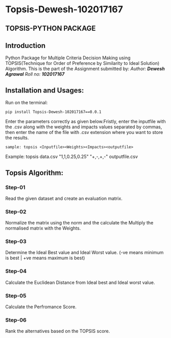 # Topsis-Dewesh-102017167
## TOPSIS-PYTHON PACKAGE
## Introduction
Python Package for Multiple Criteria Decision Making using TOPSIS(Technique for Order of Preference by Similarity to Ideal Solution) Algorithm.
This is the part of the Assignment submitted by:
_Author: **Dewesh Agrawal**_
_Roll no: **102017167**_

## Installation and Usages:
<!-- Use the following code to install the package.-->
Run on the terminal:
```
pip install Topsis-Dewesh-102017167==0.0.1
```
Enter the parameters correctly as given below.Fristly, enter the inputfile with the .csv along with the weights and impacts values separated by commas, then enter the name of the file with .csv extension where you want to store the results.

```
sample: topsis <Inputfile><Weights><Impacts><outputfile>
```
Example: topsis data.csv "1,1,0.25,0.25" "+,-,+,-" outputfile.csv


## Topsis Algorithm:
### Step-01
Read the given dataset and create an evaluation matrix.

### Step-02
Normalize the matrix using the norm and the calculate the Multiply the normalised matrix with the Weights.

### Step-03
Determine the Ideal Best value and Ideal Worst value.
(-ve means minimum is best | +ve means maximum is best)

### Step-04
Calculate the Euclidean Distance from Ideal best and Ideal worst value.

### Step-05
Calculate the Perfromance Score.

### Step-06
Rank the alternatives based on the TOPSIS score.
